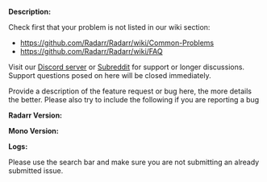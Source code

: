 **Description:**

Check first that your problem is not listed in our wiki section:
* https://github.com/Radarr/Radarr/wiki/Common-Problems
* https://github.com/Radarr/Radarr/wiki/FAQ

Visit our [Discord server](https://discord.gg/NWYch8M) or [Subreddit](https://reddit.com/r/radarr) for support or longer discussions. Support questions posed on here will be closed immediately.

Provide a description of the feature request or bug here, the more details the better. 
Please also try to include the following if you are reporting a bug

**Radarr Version:**

**Mono Version:**

**Logs:**


Please use the search bar and make sure you are not submitting an already submitted issue.

